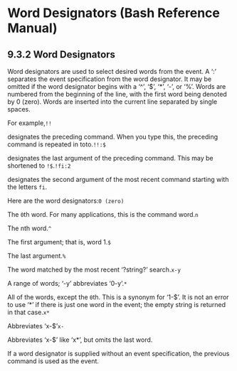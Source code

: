 # Word Designators \(Bash Reference Manual\)

## 9.3.2 Word Designators

Word designators are used to select desired words from the event. A ‘:’ separates the event specification from the word designator. It may be omitted if the word designator begins with a ‘^’, ‘$’, ‘\*’, ‘-’, or ‘%’. Words are numbered from the beginning of the line, with the first word being denoted by 0 \(zero\). Words are inserted into the current line separated by single spaces.

For example,`!!`

designates the preceding command. When you type this, the preceding command is repeated in toto.`!!:$`

designates the last argument of the preceding command. This may be shortened to `!$`.`!fi:2`

designates the second argument of the most recent command starting with the letters `fi`.

Here are the word designators:`0 (zero)`

The `0`th word. For many applications, this is the command word.`n`

The nth word.`^`

The first argument; that is, word 1.`$`

The last argument.`%`

The word matched by the most recent ‘?string?’ search.`x-y`

A range of words; ‘-y’ abbreviates ‘0-y’.`*`

All of the words, except the `0`th. This is a synonym for ‘1-$’. It is not an error to use ‘\*’ if there is just one word in the event; the empty string is returned in that case.`x*`

Abbreviates ‘x-$’`x-`

Abbreviates ‘x-$’ like ‘x\*’, but omits the last word.

If a word designator is supplied without an event specification, the previous command is used as the event.

